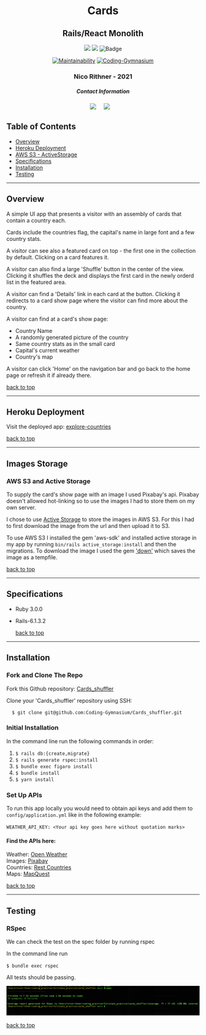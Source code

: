 <div align="center">
  
# Cards  
## Rails/React Monolith
  
![](https://img.shields.io/badge/Rails-6.1.3.2-informational?style=flat&logo=<LOGO_NAME>&logoColor=white&color=4e03fc)
![](https://img.shields.io/badge/Ruby-3.0.0-informational?style=flat&logo=<LOGO_NAME>&logoColor=white&color=fc0324)
![Badge](https://marcgrimme.github.io/simplecov-small-badge/badges/coverage_badge_total.svg)

[![Maintainability](https://api.codeclimate.com/v1/badges/dc015164556e774d3078/maintainability)](https://codeclimate.com/github/nicorithner/Sweater_weather/maintainability)
[![Coding-Gymnasium](https://circleci.com/gh/Coding-Gymnasium/Cards_shuffler.svg?style=svg)](<LINK>)

  <h3>Nico Rithner - 2021</h3>
</div>

<h5  align="center">Contact Information</h5>
<p align="center">
  <a target="_blank"href="https://www.linkedin.com/in/nicorithner/"><img src="https://img.shields.io/badge/linkedin-%230077B5.svg?&style=for-the-badge&logo=linkedin&logoColor=white" /></a>&nbsp;&nbsp;&nbsp;&nbsp;
  <a href="mailto:nicorithner@gmail.com?subject=Hello%20From%20Github"><img src="https://img.shields.io/badge/gmail-%23D14836.svg?&style=for-the-badge&logo=gmail&logoColor=white" /></a>&nbsp;&nbsp;&nbsp;&nbsp;
</p>

## Table of Contents
- [Overview](#overview)
- [Heroku Deployment](#heroku-deployment)
- [AWS S3 - ActiveStorage](#images-storage)
- [Specifications](#specifications)
- [Installation](#installation)
- [Testing](#testing)

<hr/>

## Overview

A simple UI app that presents a visitor with an assembly of cards that contain a country each. 

Cards  include the countries flag, the capital's name in large font and a few country stats.

A visitor can see also a featured card on top - the first one in the collection by default. Clicking on a card features it.

A visitor can also find a large 'Shuffle' button in the center of the view. Clicking it shuffles the deck and displays the first card in the newly orderd list in the featured area.

A visitor can find a 'Details' link in each card at the button. Clicking it redirects to a card show page where the visitor can find more about the country.

A visitor can find at a card's show page:
  - Country Name
  - A randomly generated picture of the country
  - Same country stats as in the small card
  - Capital's current weather
  - Country's map

A visitor can click 'Home' on the navigation bar and go back to the home page or refresh it if already there.

  [back to top](#table-of-contents)
  
<hr/>

## Heroku Deployment

Visit the deployed app: [explore-countries](https://explore-countries.herokuapp.com/)

  [back to top](#table-of-contents)
  
<hr/>

## Images Storage

### AWS S3 and Active Storage

To supply the card's show page with an image I used Pixabay's api.
Pixabay doesn't allowed hot-linking so to use the images I had to store them on my own server. 

I chose to use [Active Storage](https://edgeguides.rubyonrails.org/active_storage_overview.html) to store the images in AWS S3. For this I had to first download the image from the url and then upload it to S3.

To use AWS S3 I installed the gem 'aws-sdk' and installed active storage in my app by running `bin/rails active_storage:install` and then the migrations. To download the image I used the gem ['down'](https://github.com/janko/down) which saves the image as a tempfile.


  [back to top](#table-of-contents)
  
<hr/>

## Specifications

* Ruby 3.0.0
* Rails-6.1.3.2

  [back to top](#table-of-contents)
  
<hr/>

## Installation

### Fork and Clone The Repo

Fork this Github repository: [Cards_shuffler](https://github.com/Coding-Gymnasium/Cards_shuffler)

Clone your 'Cards_shuffler' repository using SSH:
  
```
  $ git clone git@github.com:Coding-Gymnasium/Cards_shuffler.git
```

### Initial Installation

In the command line run the following commands in order:

1. `$ rails db:{create,migrate}`
2. `$ rails generate rspec:install`
3. `$ bundle exec figaro install`
4. `$ bundle install`
5. `$ yarn install`

### Set Up APIs

To run this app locally you would need to obtain api keys and add them to `config/application.yml` like in the following example:

`WEATHER_API_KEY: <Your api key goes here without quotation marks>`

#### Find the APIs here:

Weather: [Open Weather](https://openweathermap.org/guide)<br/>
Images: [Pixabay](https://pixabay.com/service/about/api/)<br/>
Countries: [Rest Countries](https://restcountries.eu/#api-endpoints-all)<br/>
Maps: [MapQuest](https://developer.mapquest.com/documentation/)

  [back to top](#table-of-contents)
  
<hr/>

## Testing

### RSpec

<p> We can check the test on the spec folder by running rspec</p>

In the command line run<br/>

`$ bundle exec rspec`

All tests should be passing.

<p align='center'>
  <img src='terminal_sample_test_output.png'>
</p>
  
  [back to top](#table-of-contents)
